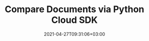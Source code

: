 ---
############################# Static ############################
layout: "product"
date: 2021-04-27T09:31:06+03:00
draft: false

product: "Comparison"
product_tag: "comparison"
platform: "Python"
platform_tag: "python"

############################# Head ############################
head_title: "Python Document Comparison Cloud SDK for PDF Word Excel HTML Images"
head_description: "Compare images and documents with Python Cloud SDK & REST APIs. Compare HTML, Word, Excel, Presentations, Outlook emails, PDF &amp; image file formats."

############################# Header ############################
title: "Compare Documents via Python Cloud SDK"
description: "Build corporate document comparison tools using REST API. Works as a comprehensive solution for all major file formats.‎‎"
button:
    enable: true

############################# SubMenu ############################
submenu:
    enable: true
    
    left:
        img_alt: "GroupDocs.Comparison Cloud SDK for Python"
        image: "/sdk/272x272/groupdocs_comparison-for-python.webp"
        product: "GroupDocs.Comparison"
        platform: "Python"

    middle:
        button:
            # button loop
            - link: "#overview"
              text: "Overview"

            # button loop
            - link: "#features"
              text: "Features"


            # button loop
            - link: "https://docs.groupdocs.cloud/comparison/release-notes/"
              text: "Release Notes"

            # button loop
            - link: "https://purchase.groupdocs.cloud/pricing"
              text: "Pricing"

    right:
        link_download: "https://github.com/groupdocs-comparison-cloud/groupdocs-comparison-cloud-python"
        link_learn: "https://docs.groupdocs.cloud/comparison/"
        link_buy: "https://purchase.groupdocs.cloud/buy"

############################# Overview ############################
overview:
    enable: true
    content: |
      GroupDocs.Comparison for Cloud is a REST API that enables your Python applications to fetch two ‎documents of supported file format, compare those ‎same format documents and find differences ‎between them. The SDK allows you to make a resultant file and enables you to ‎accept or reject the ‎retrieved changes. Our Document Comparison SDK allows easy integration ‎into your existing Python ‎applications, to empower your end-users to compare documents, spreadsheets, ‎presentations, ‎Microsoft Visio diagrams, emails, and files of many other formats.‎‎‎
    tabs:
      enable: true
      
      ## TAB ONE ##
      tab_one:
        description: |
          An overview of the features supported by the document comparison Cloud API.
      
        left:
          enable: true
          icon: "fas fa-crop"
          title: "Document Resources"
          content: |
            * Accept retrieved changes
            * Result document
            * Stream of result
            * Images of result
        right:
          enable: true
          icon: "fas fa-file-alt"
          title: "Changes Resources"
          content: |
            * Reject retrieved changes
            * Get changes
            * Update changes

      ## TAB TWO ##
      tab_two:
        description: |
          Document comparison Cloud API supported formats.

        left:
          enable: true
          table:
            # table loop
            - title: "Microsoft Office Formats"
              content: |
                * **Word**: DOC, DOCX, DOT, DOTX, DOCM, DOTM, RTF
                * **Excel**: XLS, XLSX, XLSM, XLSB, XLS2003
                * **PowerPoint**: PPT, PPTX, PPS, PPSX
                * **Outlook**: EML, EMLX, MSG

        right:
          enable: true
          table:
            # table loop
            - title: "Other Formats"
              content: |
                * **OpenDocument**: ODT, OTT, ODS, ODP, OTP
                * **Web**: HTM, HTML, MHTML
                        * **Fixed Layout**: PDF
                * **Image Files**: JPEG, BMP, PNG, GIF
                        * **Text**: TXT and other text formats with different extensions
                * **Others**: DJVU, DICOM, PDF, CSV


      ## TAB THREE ##
      tab_three:
        description: |
          Supported Operating Systems and Frameworks
      
        left:
          enable: true
          table:
            # table loop
            - icon: "fab fa-windows"
              title: "Operating Systems"
              content: |
                * Microsoft Windows Desktop
                * Microsoft Windows Server
                * Linux
                * MacOS

            # table loop
            - icon: "fas fa-code"
              title: "Supported Frameworks"
              content: |
                * Java 7 (1.7) and above

        right:
          enable: true
          table:
            # table loop
            - icon: "fas fa-cogs"
              title: "Development Environments"
              content: |
                * NetBeans
                * IntelliJ IDEA
                * Eclipse
            # table loop
            - icon: "fas fa-tools"
              title: "Build Automation Tool"
              content: |
                * Maven

############################# Features ############################
features:
    enable: true
    title: "Advanced Document Comparison REST API Features"

    feature:
      # feature loop
      - icon: "fas fa-file"
        content: "Compare Documents Stored at Cloud Storage"

      # feature loop
      - icon: "fas fa-desktop"
        content: "Fetch Documents of Supported File Types as File or Array of images"

      # feature loop
      - icon: "fas fa-copy"
        content: "Retrieve Resultant Document that Contains Differences among Compared Documents‎"
      
      # feature loop
      - icon: "fas fa-bullseye"
        content: "Get List of Categories, such as, TypeChanged or OnlyNumbers etc., for the Modified Content"

      # feature loop
      - icon: "fas fa-plug"
        content: "Accept/Reject Document Modifications to Save or Discard them"
      # feature loop
      - icon: "fas fa-file"
        content: "Return Document Modifications as a Set of Images or their Stream"
    
      # feature loop
      - icon: "fas fa-desktop"
        content: "Get Resultant Document (with Modifications) via Stream"
    
      # feature loop
      - icon: "fas fa-copy"
        content: "Fetch Document (with Comparison Result) as a Set of Images or their Stream"
    
      # feature loop
      - icon: "fas fa-bullseye"
        content: "Retrieve Resultant Document (with the Comparison Result) as a Stream‎"
  
    more_feature:
      # more_feature_loop
      - title: "Get Changes from Compared Documents"
        content: "Using GroupDocs.Comparison Cloud API, you can compare documents and get the list of modifications ‎in the form of images. Following piece of code shows how you can compare a source and ‎a target ‎DOCX files and fetch their differences in a result.DOCX file. Later you can get the resultant DOCX file as ‎images using Python:‎"

      # more_feature_loop
      - title: "Compare Documents using Python"
        content: |
          
          
          ```Python
          # Get your App SID and App Key at https://dashboard.groupdocs.cloud (free registration is required).
          app_sid = "XXXX-XXXX-XXXX"
          app_key = "XXXXXXXXXXXX"
          
          # Create instance of the API.
          api = groupdocs_comparison_cloud.ComparisonApi.from_keys(app_sid, app_key)
          
          options = groupdocs_comparison_cloud.GetComparisonOptions("source.pdf", "target.pdf")
          response = api.comparisons(ComparisonsRequest(options))
          
          print(response)
          ```
      

############################# Support ############################
support:
    enable: true

############################# Solutions ############################
solutions:
    enable: true
    title: "GroupDocs.Comparison Cloud also offers individual document comparison SDKs for other popular languages as listed below:"

    solution:
        # solution loop
        - img_alt: "GroupDocs.Comparison Cloud SDK for cURL"
          image: "/sdk/272x272/groupdocs_comparison-for-curl.webp"
          product: "GroupDocs.Comparison"
          platform: "cURL"
          link: "/comparison/curl/"
        # solution loop
        - img_alt: "GroupDocs.Comparison Cloud SDK for .NET"
          image: "/sdk/272x272/groupdocs_comparison-for-net.webp"
          product: "GroupDocs.Comparison"
          platform: ".NET"
          link: "/comparison/net/"

        # solution loop
        - img_alt: "GroupDocs.Comparison Cloud SDK for Java"
          image: "/sdk/272x272/groupdocs_comparison-for-java.webp"
          product: "GroupDocs.Comparison"
          platform: "Java"
          link: "/comparison/java/"

        # solution loop
        - img_alt: "GroupDocs.Comparison Cloud SDK for PHP"
          image: "/sdk/272x272/groupdocs_comparison-for-php.webp"
          product: "GroupDocs.Comparison"
          platform: "PHP"
          link: "/comparison/php/"

        # solution loop
        - img_alt: "GroupDocs.Comparison Cloud SDK for Ruby"
          image: "/sdk/272x272/groupdocs_comparison-for-ruby.webp"
          product: "GroupDocs.Comparison"
          platform: "Ruby"
          link: "/comparison/ruby/"
        # solution loop
        - img_alt: "GroupDocs.Comparison Cloud SDK for Node.js"
          image: "/sdk/272x272/groupdocs_comparison-for-node.webp"
          product: "GroupDocs.Comparison"
          platform: "Node.js"
          link: "/comparison/nodejs/"

        

############################# Back to top ###############################
back_to_top:
  enable: true
---